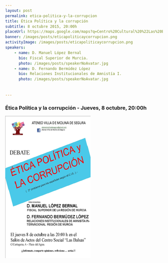 ```yaml
---
layout: post
permalink: etica-politica-y-la-corrupcion  
title: Ética Política y la corrupción  
subtitle: 8 octubre 2015, 20:00h  
placeUrl: https://maps.google.com/maps?q=Centro%20Cultural%20%22Las%20Balsas%22&t=&z=13  
banner: /images/posts/eticapoliticaycorrupcion.png
activityImage: /images/posts/eticapoliticaycorrupcion.png
speakers: 
    - name: D. Manuel López Bernal
      bio: Fiscal Superior de Murcia.
      photo: /images/posts/speakerNoAvatar.jpg
    - name: D. Fernando Bermúdez López
      bio: Relaciones Institucionales de Amnistía I.
      photo: /images/posts/speakerNoAvatar.jpg


---
```


### Ética Política y la corrupción - Jueves, 8 octubre, 20:00h

![cartel](/images/posts/eticapoliticaycorrupcion.png)